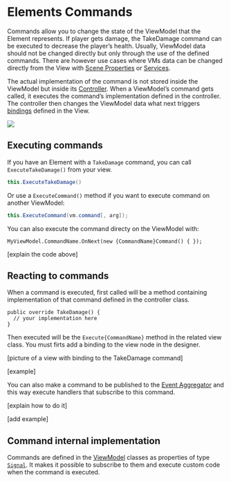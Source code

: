 # Elements Commands

Commands allow you to change the state of the ViewModel that the Element represents. If player gets damage, the TakeDamage command can be executed to decrease the player’s health. Usually, ViewModel data should not be changed directly but only through the use of the defined commands. There are however use cases where VMs data can be changed directly from the View with [Scene Properties](scene-properties.md) or [Services](services.md).

The actual implementation of the command is not stored inside the ViewModel but inside its [Controller](controller.md). When a ViewModel’s command gets called, it executes the command’s implementation defined in the controller. The controller then changes the ViewModel data what next triggers [bindings](view-bindings.md) defined in the View.

![](https://dl.dropboxusercontent.com/u/75445779/uFrame_wiki/uFrame_MVVM_flow.png)

## Executing commands
If you have an Element with a `TakeDamage` command, you can call `ExecuteTakeDamage()` from your view.

```csharp
this.ExecuteTakeDamage()
```

Or use a `ExecuteCommand()` method if you want to execute command on another ViewModel:

```csharp
this.ExecuteCommand(vm.command[, arg]);
```

You can also execute the command directy on the ViewModel with:

```
MyViewModel.CommandName.OnNext(new {CommandName}Command() { });
```

[explain the code above]

## Reacting to commands

When a command is executed, first called will be a method containing implementation of that command defined in the controller class.

```
public override TakeDamage() {
  // your implementation here
}
```

Then executed will be the `Execute{CommandName}` method in the related view class. You must firts add a binding to the view node in the designer.

[picture of a view with binding to the TakeDamage command]

[example]

You can also make a command to be published to the [Event Aggregator](event-aggregator.md) and this way execute handlers that subscribe to this command.

[explain how to do it]

[add example]

## Command internal implementation

Commands are defined in the [ViewModel](viewmodel.md) classes as properties of type [`Signal`](signal.md). It makes it possible to subscribe to them and execute custom code when the command is executed.
